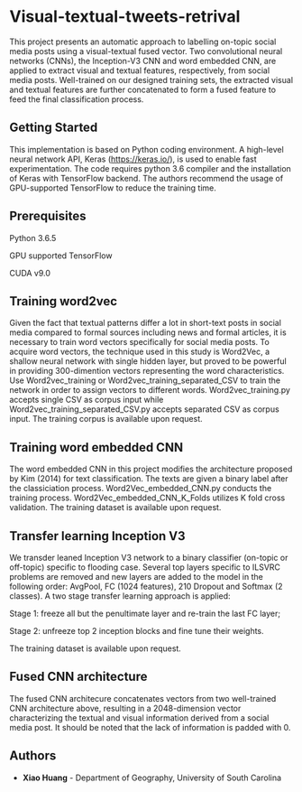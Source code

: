 # Visual-textual-tweets-retrival
This project presents an automatic approach to labelling on-topic social media posts using a visual-textual fused vector. Two convolutional neural networks (CNNs), the Inception-V3 CNN and word embedded CNN, are applied to extract visual and textual features, respectively, from social media posts. Well-trained on our designed training sets, the extracted visual and textual features are further concatenated to form a fused feature to feed the final classification process.

## Getting Started

This implementation is based on Python coding environment. A high-level neural network API, Keras (https://keras.io/), is used to enable fast experimentation. The code requires python 3.6 compiler and the installation of Keras with TensorFlow backend. The authors recommend the usage of GPU-supported TensorFlow to reduce the training time. 

## Prerequisites

Python 3.6.5

GPU supported TensorFlow

CUDA v9.0

## Training word2vec
Given the fact that textual patterns differ a lot in short-text posts in social media compared to formal sources including news and formal articles, it is necessary to train word vectors specifically for social media posts. To acquire word vectors, the technique used in this study is Word2Vec, a shallow neural network with single hidden layer, but proved to be powerful in providing 300-dimention vectors representing the word characteristics. Use Word2vec_training or Word2vec_training_separated_CSV to train the network in order to assign vectors to different words. Word2vec_training.py accepts single CSV as corpus input while Word2vec_training_separated_CSV.py accepts separated CSV as corpus input. The training corpus is available upon request.

## Training word embedded CNN
The word embedded CNN in this project modifies the architecture proposed by Kim (2014) for text classification. The texts are given a binary label after the classiciation process. Word2Vec_embedded_CNN.py conducts the training process.  Word2Vec_embedded_CNN_K_Folds utilizes K fold cross validation. The training dataset is available upon request. 

## Transfer learning Inception V3
We transder leaned Inception V3 network to a binary classifier (on-topic or off-topic) specific to flooding case. Several top layers specific to ILSVRC problems are removed and new layers are added to the model in the following order: AvgPool, FC (1024 features),
210 Dropout and Softmax (2 classes). A two stage transfer learning approach is applied:

Stage 1: freeze all but the penultimate layer and re-train the last FC layer;

Stage 2: unfreeze top 2 inception blocks and fine tune their weights.

The training dataset is available upon request.

## Fused CNN architecture
The fused CNN architecure concatenates vectors from two well-trained CNN architecture above, resulting in a 2048-dimension vector characterizing the textual and visual information derived from a social media post. It should be noted that the lack of information is padded with 0.

## Authors

* **Xiao Huang** - Department of Geography, University of South Carolina

